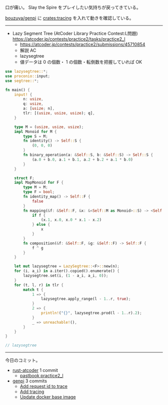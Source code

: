 口が痛い。 Slay the Spire をプレイしたい気持ちが戻ってきている。

[bouzuya/genpi] に [crates:tracing] を入れて動きを確認している。

---

- Lazy Segment Tree (AtCoder Library Practice Contest:L問題)
  <https://atcoder.jp/contests/practice2/tasks/practice2_l>
  - <https://atcoder.jp/contests/practice2/submissions/45710854>
  - 解説 AC
  - lazysegtree
  - 値データは 0 の個数・ 1 の個数・転倒数を把握していれば OK

```rust
use lazysegtree::*;
use proconio::input;
use segtree::*;

fn main() {
    input! {
        n: usize,
        q: usize,
        a: [usize; n],
        tlr: [(usize, usize, usize); q],
    }

    type M = (usize, usize, usize);
    impl Monoid for M {
        type S = M;
        fn identity() -> Self::S {
            (0, 0, 0)
        }
        fn binary_operation(a: &Self::S, b: &Self::S) -> Self::S {
            (a.0 + b.0, a.1 + b.1, a.2 + b.2 + a.1 * b.0)
        }
    }

    struct F;
    impl MapMonoid for F {
        type M = M;
        type F = bool;
        fn identity_map() -> Self::F {
            false
        }
        fn mapping(&f: &Self::F, &x: &<Self::M as Monoid>::S) -> <Self::M as Monoid>::S {
            if f {
                (x.1, x.0, x.0 * x.1 - x.2)
            } else {
                x
            }
        }
        fn composition(&f: &Self::F, &g: &Self::F) -> Self::F {
            f ^ g
        }
    }

    let mut lazysegtree = LazySegtree::<F>::new(n);
    for (i, a_i) in a.iter().copied().enumerate() {
        lazysegtree.set(i, (1 - a_i, a_i, 0));
    }
    for (t, l, r) in tlr {
        match t {
            1 => {
                lazysegtree.apply_range(l - 1..r, true);
            }
            2 => {
                println!("{}", lazysegtree.prod(l - 1..r).2);
            }
            _ => unreachable!(),
        }
    }
}

// lazysegtree
```

---

今日のコミット。

- [rust-atcoder](https://github.com/bouzuya/rust-atcoder) 1 commit
  - [pastbook practice2_l](https://github.com/bouzuya/rust-atcoder/commit/b4ed845874fc88e4d83dc0ba4156d330c4740acd)
- [genpi](https://github.com/bouzuya/genpi) 3 commits
  - [Add request id to trace](https://github.com/bouzuya/genpi/commit/a1ff9f5ec660293b63c48fef169751eb38412ab1)
  - [Add tracing](https://github.com/bouzuya/genpi/commit/9f4615a76b11671b21bc78ee3255d02e2b84adce)
  - [Update docker base image](https://github.com/bouzuya/genpi/commit/844fafd6e98a4cb6188f76d0931a0167f64423cc)

[bouzuya/genpi]: https://github.com/bouzuya/genpi
[crates:tracing]: https://crates.io/crates/tracing
